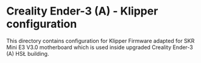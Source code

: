 # Creality Ender-3 (A) - Klipper configuration

This directory contains configuration for Klipper Firmware adapted for SKR Mini E3 V3.0 motherboard which is used inside upgraded Creality Ender-3 (A) HSŁ building. 
